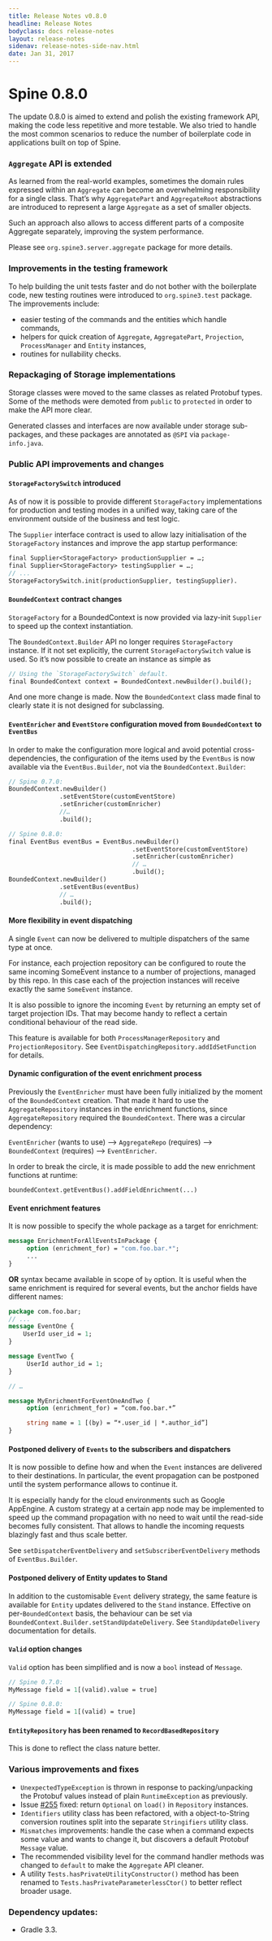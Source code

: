 ```yaml
---
title: Release Notes v0.8.0
headline: Release Notes
bodyclass: docs release-notes
layout: release-notes
sidenav: release-notes-side-nav.html
date: Jan 31, 2017
---
```


# Spine 0.8.0

The update 0.8.0 is aimed to extend and polish the existing framework API, making the code less 
repetitive and more testable. We also tried to handle the most common scenarios to reduce the 
number of boilerplate code in applications built on top of Spine.

### `Aggregate` API is extended

As learned from the real-world examples, sometimes the domain rules expressed within an `Aggregate` 
can become an overwhelming responsibility for a single class. That’s why `AggregatePart` and 
`AggregateRoot` abstractions are introduced to represent a large `Aggregate` as a set of smaller 
objects.

Such an approach also allows to access different parts of a composite Aggregate separately, 
improving the system performance.

Please see `org.spine3.server.aggregate` package for more details.

### Improvements in the testing framework

To help building the unit tests faster and do not bother with the boilerplate code, new testing 
routines were introduced to `org.spine3.test` package. The improvements include:

- easier testing of the commands and the entities which handle commands,
- helpers for quick creation of `Aggregate`, `AggregatePart`, `Projection`, `ProcessManager` 
and `Entity` instances,
- routines for nullability checks.

### Repackaging of Storage implementations

Storage classes were moved to the same classes as related Protobuf types. Some of the methods 
were demoted from `public` to `protected` in order to make the API more clear.

Generated classes and interfaces are now available under storage sub-packages, and these 
packages are annotated as `@SPI` via `package-info.java`.

### Public API improvements and changes

#### `StorageFactorySwitch` introduced

As of now it is possible to provide different `StorageFactory` implementations for production and 
testing modes in a unified way, taking care of the environment outside of the business and test 
logic.

The `Supplier` interface contract is used to allow lazy initialisation of the `StorageFactory` 
instances and improve the app startup performance:

```proto
final Supplier<StorageFactory> productionSupplier = …;
final Supplier<StorageFactory> testingSupplier = …;
// ...
StorageFactorySwitch.init(productionSupplier, testingSupplier).
```

#### `BoundedContext` contract changes

`StorageFactory` for a BoundedContext is now provided via lazy-init `Supplier` to speed up the 
context instantiation.

The `BoundedContext.Builder` API no longer requires `StorageFactory` instance. If it not set 
explicitly, the current `StorageFactorySwitch` value is used. So it’s now possible to create an 
instance as simple as

```proto
// Using the `StorageFactorySwitch` default.
final BoundedContext context = BoundedContext.newBuilder().build();
```

And one more change is made. Now the `BoundedContext` class made final to clearly state it is not 
designed for subclassing.

#### `EventEnricher` and `EventStore` configuration moved from `BoundedContext` to `EventBus`

In order to make the configuration more logical and avoid potential cross-dependencies, the 
configuration of the items used by the `EventBus` is now available via the `EventBus.Builder`, 
not via the `BoundedContext.Builder`:

```proto
// Spine 0.7.0:
BoundedContext.newBuilder()
              .setEventStore(customEventStore)
              .setEnricher(customEnricher)
              //… 
              .build();

// Spine 0.8.0:
final EventBus eventBus = EventBus.newBuilder()
                                  .setEventStore(customEventStore)
                                  .setEnricher(customEnricher)
                                  // …
                                  .build();
BoundedContext.newBuilder()
              .setEventBus(eventBus)
              // …
              .build();
```

#### More flexibility in event dispatching

A single `Event` can now be delivered to multiple dispatchers of the same type at once.

For instance, each projection repository can be configured to route the same incoming SomeEvent 
instance to a number of projections, managed by this repo. In this case each of the projection 
instances will receive exactly the same `SomeEvent` instance.

It is also possible to ignore the incoming `Event` by returning an empty set of target projection 
IDs. That may become handy to reflect a certain conditional behaviour of the read side.

This feature is available for both `ProcessManagerRepository` and `ProjectionRepository`. 
See `EventDispatchingRepository.addIdSetFunction` for details.

#### Dynamic configuration of the event enrichment process

Previously the `EventEnricher` must have been fully initialized by the moment of the `BoundedContext` 
creation. That made it hard to use the `AggregateRepository` instances in the enrichment functions, 
since `AggregateRepository` required the `BoundedContext`. There was a circular dependency:

`EventEnricher` (wants to use) —> `AggregateRepo` (requires) —> `BoundedContext` (requires) 
—> `EventEnricher`.

In order to break the circle, it is made possible to add the new enrichment functions at runtime:

```
boundedContext.getEventBus().addFieldEnrichment(...)
```

#### Event enrichment features

It is now possible to specify the whole package as a target for enrichment:

```proto
message EnrichmentForAllEventsInPackage {
     option (enrichment_for) = "com.foo.bar.*";
     ...
}
```

**OR** syntax became available in scope of `by` option. It is useful when the same enrichment is 
required for several events, but the anchor fields have different names:

```proto
package com.foo.bar;
// ...
message EventOne {
    UserId user_id = 1;
}

message EventTwo {
     UserId author_id = 1;
}

// …

message MyEnrichmentForEventOneAndTwo {
     option (enrichment_for) = “com.foo.bar.*”

     string name = 1 [(by) = “*.user_id | *.author_id”]
}
```

#### Postponed delivery of `Events` to the subscribers and dispatchers

It is now possible to define how and when the `Event` instances are delivered to their destinations. 
In particular, the event propagation can be postponed until the system performance allows to 
continue it.

It is especially handy for the cloud environments such as Google AppEngine. A custom strategy at 
a certain app node may be implemented to speed up the command propagation with no need to wait 
until the read-side becomes fully consistent. That allows to handle the incoming requests blazingly 
fast and thus scale better.

See `setDispatcherEventDelivery` and `setSubscriberEventDelivery` methods of `EventBus.Builder`.

#### Postponed delivery of Entity updates to Stand

In addition to the customisable `Event` delivery strategy, the same feature is available for 
`Entity` updates delivered to the `Stand` instance. Effective on per-`BoundedContext` basis, 
the behaviour can be set via `BoundedContext.Builder.setStandUpdateDelivery`. 
See `StandUpdateDelivery` documentation for details.

#### `Valid` option changes

`Valid` option has been simplified and is now a `bool` instead of `Message`.

```proto
// Spine 0.7.0:
MyMessage field = 1[(valid).value = true]

// Spine 0.8.0:
MyMessage field = 1[(valid) = true]
```

#### `EntityRepository` has been renamed to `RecordBasedRepository`

This is done to reflect the class nature better.

### Various improvements and fixes

- `UnexpectedTypeException` is thrown in response to packing/unpacking the Protobuf values 
instead of plain `RuntimeException` as previously.
- Issue [#255]({{site.core_java_repo}}/issues/255) fixed: return `Optional` on `load()` in 
`Repository` instances.
- `Identifiers` utility class has been refactored, with a object-to-String conversion routines 
split into the separate `Stringifiers` utility class.
- `Mismatches` improvements: handle the case when a command expects some value and wants to 
change it, but discovers a default Protobuf `Message` value.
- The recommended visibility level for the command handler methods was changed to `default` to make 
the `Aggregate` API cleaner.
- A utility `Tests.hasPrivateUtilityConstructor()` method has been renamed to 
`Tests.hasPrivateParameterlessCtor()` to better reflect broader usage.

### Dependency updates:

- Gradle 3.3.
